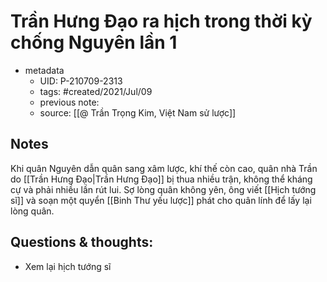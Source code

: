 ---
---

# Trần Hưng Đạo ra hịch trong thời kỳ chống Nguyên lần 1

- metadata
	- UID: P-210709-2313
	- tags: #created/2021/Jul/09
	- previous note: 
	- source: [[@ Trần Trọng Kim, Việt Nam sử lược]]

## Notes
Khi quân Nguyên dẫn quân sang xâm lược, khí thế còn cao, quân nhà Trần do [[Trần Hưng Đạo|Trần Hưng Đạo]] bị thua nhiều trận, không thể kháng cự và phải nhiều lần rút lui. Sợ lòng quân không yên, ông viết [[Hịch tướng sĩ]] và soạn một quyển [[Binh Thư yếu lược]] phát cho quân lính để lấy lại lòng quân.

## Questions & thoughts:
- Xem lại hịch tướng sĩ
